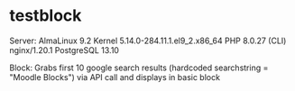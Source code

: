 # testblock
Server:
	AlmaLinux 9.2
	Kernel 5.14.0-284.11.1.el9_2.x86_64
	PHP 8.0.27 (CLI)
	nginx/1.20.1
	PostgreSQL 13.10

Block:
	Grabs first 10 google search results (hardcoded searchstring = "Moodle Blocks") via API call and displays in basic block
